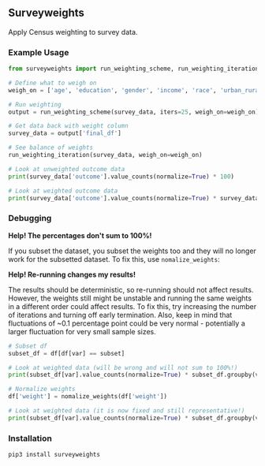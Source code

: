 ## Surveyweights

Apply Census weighting to survey data.

### Example Usage

```Python
from surveyweights import run_weighting_scheme, run_weighting_iteration

# Define what to weigh on
weigh_on = ['age', 'education', 'gender', 'income', 'race', 'urban_rural', 'vote2016']

# Run weighting
output = run_weighting_scheme(survey_data, iters=25, weigh_on=weigh_on)

# Get data back with weight column
survey_data = output['final_df']

# See balance of weights 
run_weighting_iteration(survey_data, weigh_on=weigh_on)

# Look at unweighted outcome data
print(survey_data['outcome'].value_counts(normalize=True) * 100)

# Look at weighted outcome data
print(survey_data['outcome'].value_counts(normalize=True) * survey_data.groupby('outcome')['weight'].mean() * 100)
```


### Debugging

**Help! The percentages don't sum to 100%!**

If you subset the dataset, you subset the weights too and they will no longer work for the subsetted dataset. To fix this, use `nomalize_weights`:

**Help! Re-running changes my results!**

The results should be deterministic, so re-running should not affect results. However, the weights still might be unstable and running the same weights in a different order could affect results. To fix this, try increasing the number of iterations and turning off early termination. Also, keep in mind that fluctuations of ~0.1 percentage point could be very normal - potentially a larger fluctuation for very small sample sizes.


```Python
# Subset df
subset_df = df[df[var] == subset]

# Look at weighted data (will be wrong and will not sum to 100%!)
print(subset_df[var].value_counts(normalize=True) * subset_df.groupby(var)['weight'].mean() * 100)

# Normalize weights
df['weight'] = nomalize_weights(df['weight'])

# Look at weighted data (it is now fixed and still representative!)
print(subset_df[var].value_counts(normalize=True) * subset_df.groupby(var)['weight'].mean() * 100)
```


### Installation

`pip3 install surveyweights`

